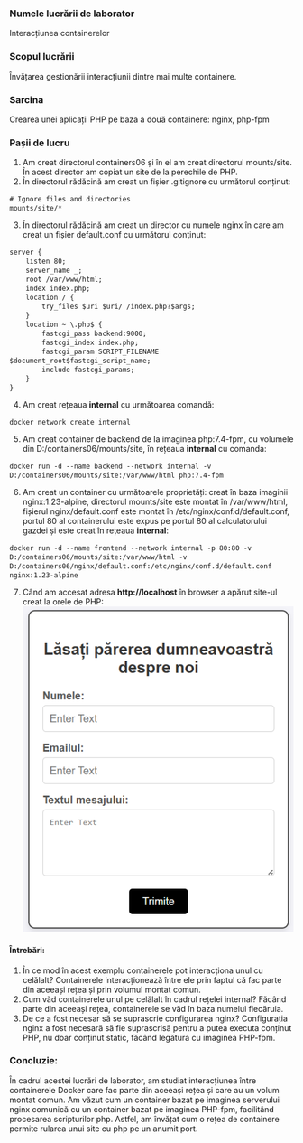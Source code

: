 ### Numele lucrării de laborator
Interacțiunea containerelor

### Scopul lucrării
Învățarea gestionării interacțiunii dintre mai multe containere.

### Sarcina
Crearea unei aplicații PHP pe baza a două containere: nginx, php-fpm

### Pașii de lucru
1) Am creat directorul containers06 și în el am creat directorul mounts/site. În acest director am copiat un site de la perechile de PHP.
1) În directorul rădăcină am creat un fișier .gitignore cu următorul conținut:
```
# Ignore files and directories
mounts/site/*
```
3) În directorul rădăcină am creat un director cu numele nginx în care am creat un fișier default.conf cu următorul conținut:
```
server {
    listen 80;
    server_name _;
    root /var/www/html;
    index index.php;
    location / {
        try_files $uri $uri/ /index.php?$args;
    }
    location ~ \.php$ {
        fastcgi_pass backend:9000;
        fastcgi_index index.php;
        fastcgi_param SCRIPT_FILENAME $document_root$fastcgi_script_name;
        include fastcgi_params;
    }
}
```
4) Am creat rețeaua **internal** cu următoarea comandă:
```
docker network create internal
```
5) Am creat container de backend de la imaginea php:7.4-fpm, cu volumele din D:/containers06/mounts/site, în rețeaua **internal** cu comanda:
```
docker run -d --name backend --network internal -v D:/containers06/mounts/site:/var/www/html php:7.4-fpm
```
6) Am creat un container cu următoarele proprietăți: creat în baza imaginii nginx:1.23-alpine, directorul mounts/site este montat în /var/www/html, fișierul nginx/default.conf este montat în /etc/nginx/conf.d/default.conf, portul 80 al containerului este expus pe portul 80 al calculatorului gazdei și este creat în rețeaua **internal**:
```
docker run -d --name frontend --network internal -p 80:80 -v D:/containers06/mounts/site:/var/www/html -v D:/containers06/nginx/default.conf:/etc/nginx/conf.d/default.conf nginx:1.23-alpine
```
7) Când am accesat adresa **http://localhost** în browser a apărut site-ul creat la orele de PHP:
![image](./image/Screenshot%202025-04-06%20113046.png)

#### Întrebări:
1. În ce mod în acest exemplu containerele pot interacționa unul cu celălalt?
Containerele interacționează între ele prin faptul că fac parte din aceeași rețea și prin volumul montat comun.
2. Cum văd containerele unul pe celălalt în cadrul rețelei internal?
Făcând parte din aceeași rețea, containerele se văd în baza numelui fiecăruia.
3. De ce a fost necesar să se suprascrie configurarea nginx?
Configurația nginx a fost necesară să fie suprascrisă pentru a putea executa conținut PHP, nu doar conținut static, făcând legătura cu imaginea PHP-fpm.

### Concluzie:
În cadrul acestei lucrări de laborator, am studiat interacțiunea între containerele Docker care fac parte din aceeași rețea și care au un volum montat comun. Am văzut cum un container bazat pe imaginea serverului nginx comunică cu un container bazat pe imaginea PHP-fpm, facilitând procesarea scripturilor php. Astfel, am învățat cum o rețea de containere permite rularea unui site cu php pe un anumit port. 
